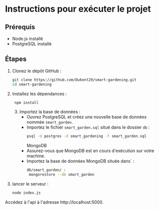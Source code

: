 # Instructions pour exécuter le projet

## Prérequis
- Node.js installé
- PostgreSQL installé

## Étapes
1. Clonez le dépôt GitHub :
   ```bash
   git clone https://github.com/Dukent29/smart-gardening.git
   cd smart-gardening
   
2. Installez les dépendances :
   ```bash
    npm install
    ```
   3. Importez la base de données :
      - Ouvrez PostgreSQL et créez une nouvelle base de données nommée `smart_garden`.
      - Importez le fichier `smart_garden.sql` situé dans le dossier `db` :
        ```bash
        psql -U postgres -d smart_gardening -f smart_garden.sql
        ```
        MongoDB
      - Assurez-vous que MongoDB est en cours d'exécution sur votre machine.
      - Importez la base de données MongoDB située dans` :
        ```bash
        db/smart_garden/ :
         mongorestore --db smart_garden
        ```
4. lancer le serveur :
   ```bash
   node index.js
   ```
Accédez à l'api à l'adresse http://localhost:5000.